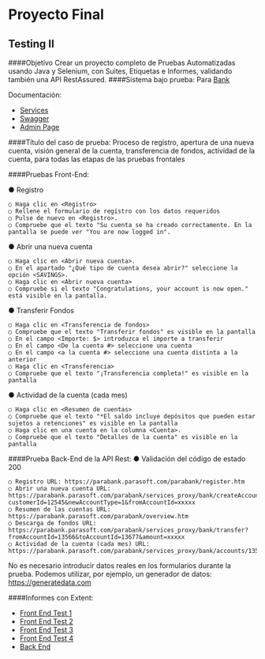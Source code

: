 # Proyecto Final
## Testing II

####Objetivo
Crear un proyecto completo de Pruebas Automatizadas usando Java y Selenium, con Suites, Etiquetas e Informes, 
validando también una API RestAssured. 
####Sistema bajo prueba:
Para [Bank](https://parabank.parasoft.com/parabank/index.htm)

Documentación:
- [Services](https://parabank.parasoft.com/parabank/services.htm)
- [Swagger](https://parabank.parasoft.com/parabank/api-docs/index.html)
- [Admin Page](https://parabank.parasoft.com/parabank/admin.htm)


####Título del caso de prueba:
Proceso de registro, apertura de una nueva cuenta, visión general de la cuenta, 
transferencia de fondos, actividad de la cuenta, para todas las etapas de las pruebas frontales

####Pruebas Front-End:

● Registro

    ○ Haga clic en <Registro>
    ○ Rellene el formulario de registro con los datos requeridos
    ○ Pulse de nuevo en <Registro>. 
    ○ Compruebe que el texto "Su cuenta se ha creado correctamente. En la pantalla se puede ver "You are now logged in".
● Abrir una nueva cuenta

    ○ Haga clic en <Abrir nueva cuenta>.
    ○ En el apartado "¿Qué tipo de cuenta desea abrir?" seleccione la opción <SAVINGS>.
    ○ Haga clic en <Abrir nueva cuenta> 
    ○ Compruebe si el texto "Congratulations, your account is now open." está visible en la pantalla.

● Transferir Fondos

    ○ Haga clic en <Transferencia de fondos>
    ○ Compruebe que el texto "Transferir fondos" es visible en la pantalla
    ○ En el campo <Importe: $> introduzca el importe a transferir
    ○ En el campo <De la cuenta #> seleccione una cuenta
    ○ En el campo <a la cuenta #> seleccione una cuenta distinta a la anterior
    ○ Haga clic en <Transferencia>
    ○ Compruebe que el texto "¡Transferencia completa!" es visible en la pantalla
● Actividad de la cuenta (cada mes)

    ○ Haga clic en <Resumen de cuentas>
    ○ Compruebe que el texto "*El saldo incluye depósitos que pueden estar sujetos a retenciones" es visible en la pantalla
    ○ Haga clic en una cuenta en la columna <Cuenta>. 
    ○ Compruebe que el texto "Detalles de la cuenta" es visible en la pantalla

####Prueba Back-End de la API Rest:
● Validación del código de estado 200

    ○ Registro URL: https://parabank.parasoft.com/parabank/register.htm
    ○ Abrir una nueva cuenta URL: https://parabank.parasoft.com/parabank/services_proxy/bank/createAccount?customerId=12545&newAccountType=1&fromAccountId=xxxxx
    ○ Resumen de las cuentas URL: https://parabank.parasoft.com/parabank/overview.htm
    ○ Descarga de fondos URL: https://parabank.parasoft.com/parabank/services_proxy/bank/transfer?fromAccountId=13566&toAccountId=13677&amount=xxxxx
    ○ Actividad de la cuenta (cada mes) URL: https://parabank.parasoft.com/parabank/services_proxy/bank/accounts/13566/transactions/month/All/type/All

No es necesario introducir datos reales en los formularios durante la prueba. Podemos utilizar, 
por ejemplo, un generador de datos: https://generatedata.com

####Informes con Extent:

- [Front End Test 1](http://localhost:63342/PageObjectModel/target/SparkFrontEnd1.html)
- [Front End Test 2](http://localhost:63342/PageObjectModel/target/SparkFrontEnd2.html)
- [Front End Test 3](http://localhost:63342/PageObjectModel/target/SparkFrontEnd3.html)
- [Front End Test 4](http://localhost:63342/PageObjectModel/target/SparkFrontEnd4.html)
- [Back End](http://localhost:63342/PageObjectModel/target/SparkBackEnd.html)

